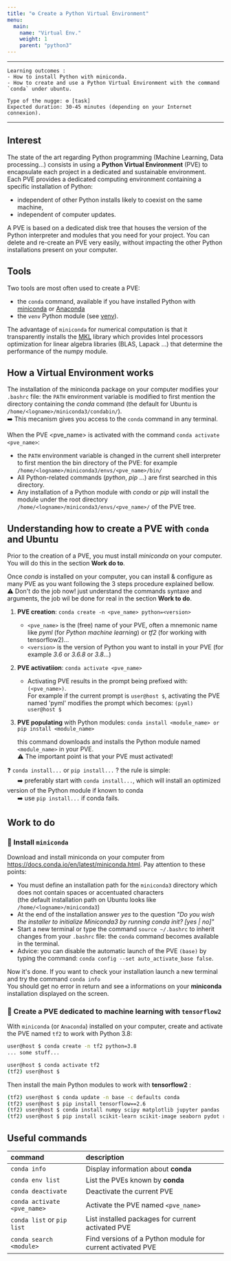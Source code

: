 ```yaml
---
title: "⚙️ Create a Python Virtual Environment"
menu:
  main:
    name: "Virtual Env."
    weight: 1
    parent: "python3"
---
```

---
    Learning outcomes :
    - How to install Python with miniconda.
    - How to create and use a Python Virtual Environment with the command `conda` under ubuntu.

    Type of the nugge: ⚙️ [task]
    Expected duration: 30-45 minutes (depending on your Internet connexion).
---

## Interest

The state of the art regarding Python programming (Machine Learning, Data processing...) consists in using a __Python Virtual Environment__ (PVE) 
to encapsulate each project in a dedicated and sustainable environment.<br>
Each PVE provides a dedicated computing environment containing a specific installation of Python:
* independent of other Python installs likely to coexist on the same machine,
* independent of computer updates.

A PVE is based on a dedicated disk tree that houses the version of the Python interpreter and modules that you need for your project. 
You can delete and re-create an PVE very easily, without impacting the other Python installations present on your computer.

## Tools

Two tools are most often used to create a PVE:

* the `conda` command, available if you have installed Python  with [miniconda](https://docs.conda.io/en/latest/miniconda.html) or [Anaconda](https://www.anaconda.com/products/individual)
* the `venv` Python module (see [venv](https://docs.python.org/3/library/venv.html)).

The advantage of `miniconda` for numerical computation is that it transparently installs the [MKL](https://software.intel.com/content/www/us/en/develop/tools/oneapi/components/onemkl.html)
library which provides Intel processors optimization for linear algebra libraries (BLAS, Lapack ...) that determine the performance of the numpy module.

## How a Virtual Environment works

The installation of the miniconda package on your computer modifies your `.bashrc` file: 
the `PATH` environment variable is modified to first mention the directory containing the _conda_ command 
(the default for Ubuntu is `/home/<logname>/miniconda3/condabin/`).<br>
➡️ This mecanism gives you access to the `conda` command in any terminal.

When the PVE <pve_name> is activated with the command `conda activate <pve_name>`:
* the `PATH` environment variable is changed in the current shell interpreter to first mention the bin directory of the PVE:
    for example `/home/<logname>/miniconda3/envs/<pve_name>/bin/`
* All Python-related commands (_python_, _pip_ …) are first searched in this directory.
* Any installation of a Python module with _conda_ or _pip_ will install the module under the root directory `/home/<logname>/miniconda3/envs/<pve_name>/`
of the PVE tree.

## Understanding how to create a PVE with `conda` and Ubuntu


Prior to the creation of a PVE, you must install _miniconda_ on your computer. You will do this in the section <b>Work do to</b>.<br>

Once _conda_ is installed on your computer, you can install & configure as many PVE as you want following the 3 steps procedure explained bellow.<br>
⚠️ Don't do the job now! just understand the commands syntaxe and arguments, the job wil be done for real in the section __Work to do__. 

1. __PVE creation__: `conda create -n <pve_name> python=<version>`
    * `<pve_name>` is the (free) name of your PVE, often a mnemonic name like _pyml_ (for _Python machine learning_) 
    or _tf2_ (for working with tensorflow2)…
    * `<version>` is the version of Python you want to install in your PVE (for example _3.6_ or _3.6.8_ or _3.8_…)

2. __PVE activatiion__: `conda activate <pve_name>`
    * Activating PVE results in the prompt being prefixed with: `(<pve_name>)`.<br>
      For example if the current prompt is `user@host $`, activating the PVE named 'pyml' modifies the prompt which becomes: `(pyml) user@host $`

3. __PVE populating__ with Python modules: `conda install <module_name> or pip install <module_name>`

    this command downloads and installs the Python module named `<module_name>` in your PVE. <br>
    ⚠️ The important point is that your PVE must activated!


❓ `conda install...` or `pip install...` ? the rule is simple:<br>
&nbsp;&nbsp;&nbsp;&nbsp;&nbsp; ➡️ preferably start with `conda install...`, which will install an optimized version of the Python module if known to conda<br>
&nbsp;&nbsp;&nbsp;&nbsp;&nbsp; ➡️ use `pip install...` if conda fails.


## Work to do

### 🔨 Install `miniconda`

Download and install miniconda on your computer from https://docs.conda.io/en/latest/miniconda.html. Pay attention to these points:

* You must define an installation path for the `miniconda3` directory which does not contain spaces or accentuated characters<br>
(the default installation path on Ubuntu looks like `/home/<logname>/miniconda3`)
* At the end of the installation answer _yes_ to the question _"Do you wish the installer to initialize Miniconda3 by running conda init? [yes | no]"_
* Start a new terminal or type the command `source ~/.bashrc` to inherit changes from your `.bashrc` file: the `conda` command becomes available in the terminal.
* Advice: you can disable the automatic launch of the PVE `(base)` by typing the command: `conda config --set auto_activate_base false`.

Now it's done. If you want to check your installation launch a new terminal and try the command `conda info`<br>
You should get no error in return and see a informations on your __miniconda__ installation displayed on the screen.


### 🔨 Create a PVE dedicated to machine learning with `tensorflow2`

With `miniconda` (or `Anaconda`) installed on your computer, create and activate the PVE named `tf2` to work with Python 3.8:
```bash
user@host $ conda create -n tf2 python=3.8
... some stuff...

user@host $ conda activate tf2
(tf2) user@host $
```
Then install the main Python modules to work with __tensorflow2__ :
```bash
(tf2) user@host $ conda update -n base -c defaults conda
(tf2) user@host $ pip install tensorflow==2.6
(tf2) user@host $ conda install numpy scipy matplotlib jupyter pandas
(tf2) user@host $ pip install scikit-learn scikit-image seaborn pydot rospkg pyyaml opencv-python==4.5.1.48
```

## Useful commands

| command | description |
|:---|:---|
|`conda info` |Display information about **conda**|
|`conda env list` |List the PVEs known by **conda**|
|`conda deactivate` |Deactivate the current PVE|
|`conda activate <pve_name>` |Activate the PVE named `<pve_name>`|
|`conda list` or `pip list`|List installed packages for current activated PVE|
|`conda search <module>` |Find versions of a Python module for current activated PVE|

